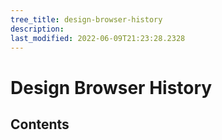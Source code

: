 ```yaml
---
tree_title: design-browser-history
description: 
last_modified: 2022-06-09T21:23:28.2328
---
```


# Design Browser History

## Contents
